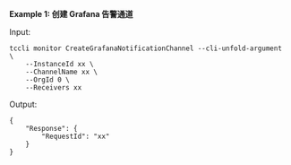**Example 1: 创建 Grafana 告警通道**



Input: 

```
tccli monitor CreateGrafanaNotificationChannel --cli-unfold-argument  \
    --InstanceId xx \
    --ChannelName xx \
    --OrgId 0 \
    --Receivers xx
```

Output: 
```
{
    "Response": {
        "RequestId": "xx"
    }
}
```

